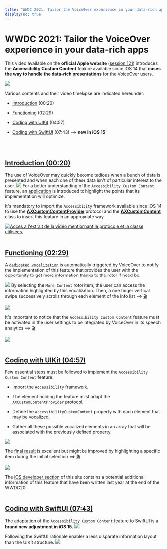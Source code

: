 ```yaml
---
title: "WWDC 2021: Tailor the VoiceOver experience in your data-rich apps"
displayToc: true
---
```


# WWDC 2021: Tailor the VoiceOver experience in your data-rich apps

This video available on the **official Apple website** ([session 121](https://developer.apple.com/videos/play/wwdc2021/10121/)) introduces the **Accessibility Custom Content** feature available since iOS&nbsp;14 that **eases the way to handle the data-rich presentations** for the VoiceOver users.

![](../../../../images/iOSdev/wwdc21-121.png)
<br><br>Various contents and their video timelapse are indicated hereunder:

- [Introduction](#introduction-0020) (00:20)

- [Functioning](#functioning-0229) (02:29)

- [Coding with UIKit](#coding-with-uikit-0457) (04:57)

- [Coding with SwiftUI](#coding-with-swiftui-0743) (07:43) ⟹ **new in iOS&nbsp;15**

<br><br>
## [Introduction (00:20)](https://developer.apple.com/videos/play/wwdc2021/10121/?time=20)
The use of VoiceOver may quickly become tedious when a bunch of data is presented and when each one of these data isn't of particular interest to the user.
![](../../../../images/iOSdev/wwdc21-121-Intro1.png)
For a better understanding of the `Accessibility Custom Content` feature, an [application](https://developer.apple.com/videos/play/wwdc2021/10121/?time=37) is introduced to highlight the points that its implementation will optimize.

It's mandatory to import the `Accessibility` framework available since iOS&nbsp;14 to use the **[AXCustomContentProvider](https://developer.apple.com/documentation/accessibility/axcustomcontentprovider)** protocol and the **[AXCustomContent](https://developer.apple.com/documentation/accessibility/axcustomcontent)** class to insert this feature in an appropriate way.
<a href="https://developer.apple.com/videos/play/wwdc2021/10121/?time=110">
    
![Accès à l'extrait de la vidéo mentionnant le protocole et la classe utilisées.](../../../../images/iOSdev/wwdc21-121-Intro2.png)
<br><br>
## [Functioning (02:29)](https://developer.apple.com/videos/play/wwdc2021/10121/?time=149)
A [`dedicated vocalization`](https://developer.apple.com/videos/play/wwdc2021/10121/?time=155) is automatically triggered by VoiceOver to notify the implementation of this feature that provides the user with the opportunity to get more information thanks to the rotor if need be.

![](../../../../images/iOSdev/wwdc21-121-Using1.png)
By selecting the `More Content` rotor item, the user can access the information highlighted by this vocalization.
Then, a one finger vertical swipe successively scrolls through each element of the info list&nbsp;⟹&nbsp;[🎬](https://developer.apple.com/videos/play/wwdc2021/10121/?time=192)

![](../../../../images/iOSdev/wwdc21-121-Using2.png)

It's important to notice that the `Accessibility Custom Content` feature must be activated in the user settings to be integrated by VoiceOver in its speech analytics&nbsp;⟹&nbsp;[🎬](https://developer.apple.com/videos/play/wwdc2021/10121/?time=264)

![](../../../../images/iOSdev/wwdc21-121-Using3.png)
<br><br>
## [Coding with UIKit (04:57)](https://developer.apple.com/videos/play/wwdc2021/10121/?time=297)
Few essential steps must be followed to implement the `Accessibility Custom Content` feature:

- Import the `Accessibility` framework.

- The element holding the feature must adapt the `AXCustomContentProvider` protocol.

- Define the `accessibilityCustomContent` property with each element that may be vocalized.

- Gather all these possible vocalized elements in an array that will be associated with the previously defined property.

![](../../../../images/iOSdev/wwdc21-121-UIKit1.png)

The [final result](https://developer.apple.com/videos/play/wwdc2021/10121/?time=388) is excellent but might be improved by highlighting a specific item during the initial selection&nbsp;⟹&nbsp;[🎬](https://developer.apple.com/videos/play/wwdc2021/10121/?time=410)

![](../../../../images/iOSdev/wwdc21-121-UIKit2.png)

The <a href="../../../development/#custom-content-provider" style="text-decoration: underline;">iOS&nbsp;developer&nbsp;section</a> of this site contains a potential additional information of this feature that have been written last year at the end of the WWDC20.
<br><br>
## [Coding with SwiftUI (07:43)](https://developer.apple.com/videos/play/wwdc2021/10121/?time=463)
The adaptation of the `Accessibility Custom Content` feature to SwiftUI is a **brand new adjustment in iOS&nbsp;15**.
![](../../../../images/iOSdev/wwdc21-121-SwiftUI1.png)

Following the SwiftUI rationale enables a less disparate information layout than the UIKit structure.
![](../../../../images/iOSdev/wwdc21-121-SwiftUI2.png)
<br><br><br>
